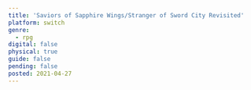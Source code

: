 ```yaml
---
title: 'Saviors of Sapphire Wings/Stranger of Sword City Revisited'
platform: switch
genre:
  - rpg
digital: false
physical: true
guide: false
pending: false
posted: 2021-04-27
---
```

